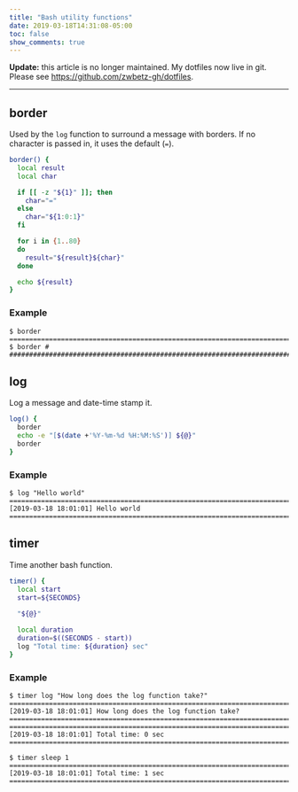 ```yaml
---
title: "Bash utility functions"
date: 2019-03-18T14:31:08-05:00
toc: false
show_comments: true
---
```


**Update:** this article is no longer maintained. My dotfiles now live in git. Please see <https://github.com/zwbetz-gh/dotfiles>.

---

## border

Used by the `log` function to surround a message with borders. If no character is passed in, it uses the default (`=`).  

```bash
border() {
  local result
  local char

  if [[ -z "${1}" ]]; then
    char="="
  else
    char="${1:0:1}"
  fi 

  for i in {1..80}
  do
    result="${result}${char}"
  done

  echo ${result}
}

```

### Example

```
$ border
================================================================================
$ border #
################################################################################
```

## log

Log a message and date-time stamp it. 

```bash
log() {
  border
  echo -e "[$(date +'%Y-%m-%d %H:%M:%S')] ${@}"
  border
}
```

### Example

```
$ log "Hello world"
================================================================================
[2019-03-18 18:01:01] Hello world
================================================================================
```

## timer

Time another bash function. 

```bash
timer() {
  local start
  start=${SECONDS}

  "${@}"
  
  local duration
  duration=$((SECONDS - start))
  log "Total time: ${duration} sec"
}

```

### Example

```
$ timer log "How long does the log function take?"
================================================================================
[2019-03-18 18:01:01] How long does the log function take?
================================================================================
================================================================================
[2019-03-18 18:01:01] Total time: 0 sec
================================================================================
```

```
$ timer sleep 1
================================================================================
[2019-03-18 18:01:01] Total time: 1 sec
================================================================================
```
